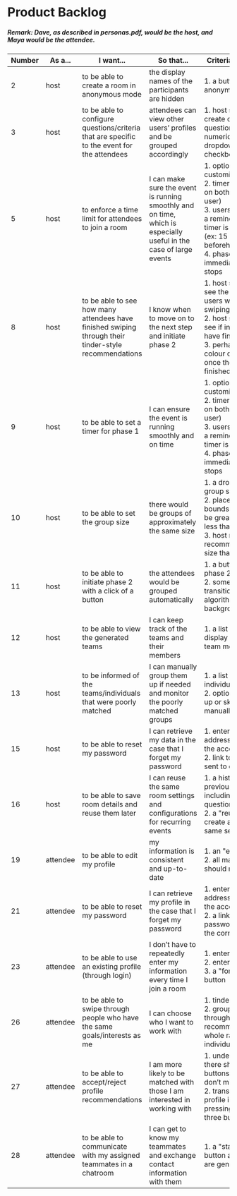 # Product Backlog
##### Remark: Dave, as described in personas.pdf, would be the host, and Maya would be the attendee.

|Number|As a...      |I want...    |So that... | Criteria of Satisfaction   |Priority|
|--------------|------|-----------------|----------------|------------------|-----|
|2|host|to be able to create a room in anonymous mode|the display names of the participants are hidden|1. a button for anonymous mode|nice-to-have|nice-to-have|
|3|host|to be able to configure questions/criteria that are specific to the event for the attendees|attendees can view other users’ profiles and be grouped accordingly|1. host should be able to create open-ended questions (text field), numerical scales, dropdown menus, and checkboxes|necessary|
|5|host|to enforce a time limit for attendees to join a room|I can make sure the event is running smoothly and on time, which is especially useful in the case of large events|1. optional, customizable time limit <br>2. timer should be visible on both sides (host and user) <br>3. users should receive a reminder when the timer is about to run out (ex: 15 seconds beforehand) <br>4. phase 1 begins immediately after timer stops|nice-to-have|
|8|host|to be able to see how many attendees have finished swiping through their tinder-style recommendations|I know when to move on to the next step and initiate phase 2|1. host should be able to see the total number of users who have finished swiping <br> 2. host should be able to see if individual users have finished swiping <br>3. perhaps a change in colour of display name once the user has finished swiping|necessary|
|9|host|to be able to set a timer for phase 1|I can ensure the event is running smoothly and on time|1. optional, customizable time limit <br>2. timer should be visible on both sides (host and user) <br>3. users should receive a reminder when the timer is about to run out <br>4. phase 2 begins immediately after timer stops|nice-to-have|
|10|host|to be able to set the group size|there would be groups of approximately the same size|1. a drop-down menu of group sizes <br>2. place lower and upper bounds on sizes (must be greater than 1 and less than x) <br>3. host may be given a recommended group size that divides evenly|necessary|
|11|host|to be able to initiate phase 2 with a click of a button|the attendees would be grouped automatically|1. a button to begin phase 2 <br>2. some kind of transition while algorithm runs in the background|necessary|
|12|host|to be able to view the generated teams|I can keep track of the teams and their members|1. a list of teams and the display names of the team members|necessary|
|13|host|to be informed of the teams/individuals that were poorly matched|I can manually group them up if needed and monitor the poorly matched groups|1. a list of individuals/groups <br>2. option to group them up or skip (do it manually)|nice-to-have|
|15|host|to be able to reset my password|I can retrieve my data in the case that I forget my password|1. enter the email address associated with the account <br>2. link to reset password sent to email|necessary|
|16|host|to be able to save room details and reuse them later|I can reuse the same room settings and configurations for recurring events|1. a history tab with previous room details including questions/configurations <br>2. a "reuse" button to create a room with the same settings|nice-to-have|
|19|attendee|to be able to edit my profile|my information is consistent and up-to-date|1. an "edit" button <br>2. all mandatory fields should remain filled out|nice-to-have|
|21|attendee|to be able to reset my password|I can retrieve my profile in the case that I forget my password|1. enter the email address associated with the account <br>2. a link to reset the password will be sent to the corresponding email|necessary|
|23|attendee|to be able to use an existing profile (through login)|I don’t have to repeatedly enter my information every time I join a room|1. enter username <br>2. enter password <br>3. a "forget password" button|nice-to-have|
|26|attendee|to be able to swipe through people who have the same goals/interests as me|I can choose who I want to work with|1. tinder-style swiping <br>2. groups should swipe through recommendations as a whole rather than individually|necessary|
|27|attendee|to be able to accept/reject profile recommendations|I am more likely to be matched with those I am interested in working with|1. under each profile, there should be 3 buttons (accept, reject, I don’t mind) <br>2. transition to next profile immediately after pressing one of the three buttons|necessary|
|28|attendee|to be able to communicate with my assigned teammates in a chatroom|I can get to know my teammates and exchange contact information with them|1. a "start chatting" button after the teams are generated|nice-to-have|
